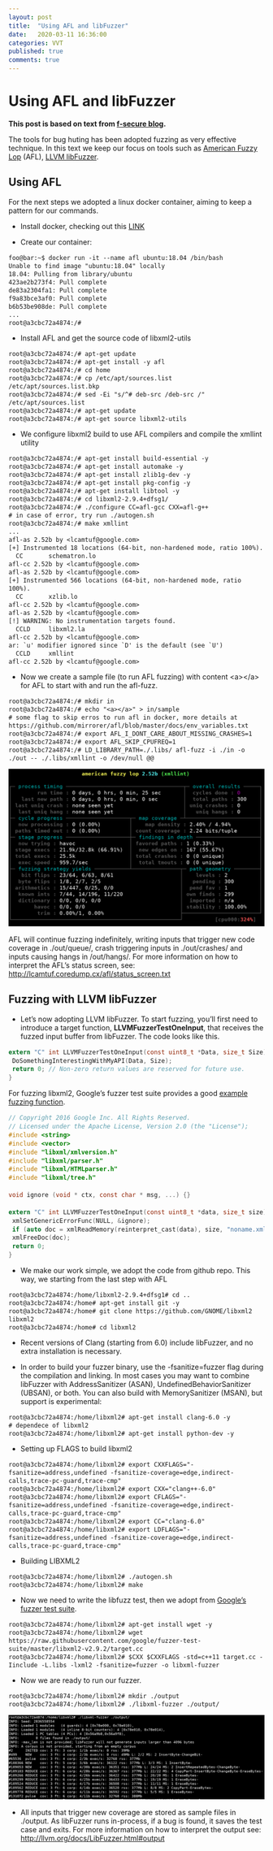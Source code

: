 ```yaml
---
layout: post
title:  "Using AFL and libFuzzer"
date:   2020-03-11 16:36:00
categories: VVT
published: true
comments: true
---
```


# Using AFL and libFuzzer

**This post is based on text from [f-secure blog][f-secure].**

The tools for bug huting has been adopted fuzzing as very effective technique. In this text we keep our focus on tools such as [American Fuzzy Lop][afl] (AFL), [LLVM libFuzzer][libfuzzer].

## Using AFL

For the next steps we adopted a linux docker container, aiming to keep a pattern for our commands.

- Install docker, checking out this [LINK][install_docker]

- Create our container:

```console
foo@bar:~$ docker run -it --name afl ubuntu:18.04 /bin/bash
Unable to find image "ubuntu:18.04" locally
18.04: Pulling from library/ubuntu
423ae2b273f4: Pull complete 
de83a2304fa1: Pull complete 
f9a83bce3af0: Pull complete 
b6b53be908de: Pull complete 
...
root@a3cbc72a4874:/#
```

- Install AFL and get the source code of libxml2-utils

```console
root@a3cbc72a4874:/# apt-get update
root@a3cbc72a4874:/# apt-get install -y afl
root@a3cbc72a4874:/# cd home
root@a3cbc72a4874:/# cp /etc/apt/sources.list /etc/apt/sources.list.bkp
root@a3cbc72a4874:/# sed -Ei "s/^# deb-src /deb-src /" /etc/apt/sources.list
root@a3cbc72a4874:/# apt-get update
root@a3cbc72a4874:/# apt-get source libxml2-utils
```

- We configure libxml2 build to use AFL compilers and compile the xmllint utility
```console
root@a3cbc72a4874:/# apt-get install build-essential -y
root@a3cbc72a4874:/# apt-get install automake -y
root@a3cbc72a4874:/# apt-get install zlib1g-dev -y
root@a3cbc72a4874:/# apt-get install pkg-config -y
root@a3cbc72a4874:/# apt-get install libtool -y
root@a3cbc72a4874:/# cd libxml2-2.9.4+dfsg1/
root@a3cbc72a4874:/# ./configure CC=afl-gcc CXX=afl-g++
# in case of error, try run ./autogen.sh
root@a3cbc72a4874:/# make xmllint
...
afl-as 2.52b by <lcamtuf@google.com>
[+] Instrumented 18 locations (64-bit, non-hardened mode, ratio 100%).
  CC       schematron.lo
afl-cc 2.52b by <lcamtuf@google.com>
afl-as 2.52b by <lcamtuf@google.com>
[+] Instrumented 566 locations (64-bit, non-hardened mode, ratio 100%).
  CC       xzlib.lo
afl-cc 2.52b by <lcamtuf@google.com>
afl-as 2.52b by <lcamtuf@google.com>
[!] WARNING: No instrumentation targets found.
  CCLD     libxml2.la
afl-cc 2.52b by <lcamtuf@google.com>
ar: `u' modifier ignored since `D' is the default (see `U')
  CCLD     xmllint
afl-cc 2.52b by <lcamtuf@google.com>
```

- Now we create a sample file (to run AFL fuzzing) with content \<a>\</a> for AFL to start with and run the afl-fuzz.
```console
root@a3cbc72a4874:/# mkdir in
root@a3cbc72a4874:/# echo "<a></a>" > in/sample
# some flag to skip erros to run afl in docker, more details at https://github.com/mirrorer/afl/blob/master/docs/env_variables.txt
root@a3cbc72a4874:/# export AFL_I_DONT_CARE_ABOUT_MISSING_CRASHES=1
root@a3cbc72a4874:/# export AFL_SKIP_CPUFREQ=1
root@a3cbc72a4874:/# LD_LIBRARY_PATH=./.libs/ afl-fuzz -i ./in -o ./out -- ./.libs/xmllint -o /dev/null @@
```

![AFL running](/assets/afl_run.png "AFL running")

AFL will continue fuzzing indefinitely, writing inputs that trigger new code coverage in ./out/queue/, crash triggering inputs in ./out/crashes/ and inputs causing hangs in /out/hangs/. For more information on how to interpret the AFL’s status screen, see: http://lcamtuf.coredump.cx/afl/status_screen.txt


## Fuzzing with LLVM libFuzzer

- Let’s now adopting LLVM libFuzzer. To start fuzzing, you’ll first need to introduce a target function, **LLVMFuzzerTestOneInput**, that receives the fuzzed input buffer from libFuzzer. The code looks like this.

```C
extern "C" int LLVMFuzzerTestOneInput(const uint8_t *Data, size_t Size) {
 DoSomethingInterestingWithMyAPI(Data, Size);
 return 0; // Non-zero return values are reserved for future use.
}
```

For fuzzing libxml2, Google’s fuzzer test suite provides a good [example fuzzing function][google_libfuzz].

```C
// Copyright 2016 Google Inc. All Rights Reserved.
// Licensed under the Apache License, Version 2.0 (the "License");
#include <string>
#include <vector>
#include "libxml/xmlversion.h"
#include "libxml/parser.h"
#include "libxml/HTMLparser.h"
#include "libxml/tree.h"

void ignore (void * ctx, const char * msg, ...) {}

extern "C" int LLVMFuzzerTestOneInput(const uint8_t *data, size_t size) {
 xmlSetGenericErrorFunc(NULL, &ignore);
 if (auto doc = xmlReadMemory(reinterpret_cast(data), size, "noname.xml", NULL, 0))
 xmlFreeDoc(doc);
 return 0;
}
```

- We make our work simple, we adopt the code from github repo. This way, we starting from the last step with AFL

```console
root@a3cbc72a4874:/home/libxml2-2.9.4+dfsg1# cd ..
root@a3cbc72a4874:/home# apt-get install git -y
root@a3cbc72a4874:/home# git clone https://github.com/GNOME/libxml2 libxml2
root@a3cbc72a4874:/home# cd libxml2
```

- Recent versions of Clang (starting from 6.0) include libFuzzer, and no extra installation is necessary.

- In order to build your fuzzer binary, use the -fsanitize=fuzzer flag during the compilation and linking. In most cases you may want to combine libFuzzer with AddressSanitizer (ASAN), UndefinedBehaviorSanitizer (UBSAN), or both. You can also build with MemorySanitizer (MSAN), but support is experimental:

```console
root@a3cbc72a4874:/home/libxml2# apt-get install clang-6.0 -y
# dependece of libxml2
root@a3cbc72a4874:/home/libxml2# apt-get install python-dev -y 
```

- Setting up FLAGS to build libxml2

```console
root@a3cbc72a4874:/home/libxml2# export CXXFLAGS="-fsanitize=address,undefined -fsanitize-coverage=edge,indirect-calls,trace-pc-guard,trace-cmp"
root@a3cbc72a4874:/home/libxml2# export CXX="clang++-6.0"
root@a3cbc72a4874:/home/libxml2# export CFLAGS="-fsanitize=address,undefined -fsanitize-coverage=edge,indirect-calls,trace-pc-guard,trace-cmp"
root@a3cbc72a4874:/home/libxml2# export CC="clang-6.0"
root@a3cbc72a4874:/home/libxml2# export LDFLAGS="-fsanitize=address,undefined -fsanitize-coverage=edge,indirect-calls,trace-pc-guard,trace-cmp"
```

- Building LIBXML2

```console
root@a3cbc72a4874:/home/libxml2# ./autogen.sh
root@a3cbc72a4874:/home/libxml2# make
```

- Now we need to write the libfuzz test, then we adopt from [Google’s fuzzer test suite][google_libfuzz].

```console
root@a3cbc72a4874:/home/libxml2# apt-get install wget -y
root@a3cbc72a4874:/home/libxml2# wget https://raw.githubusercontent.com/google/fuzzer-test-suite/master/libxml2-v2.9.2/target.cc
root@a3cbc72a4874:/home/libxml2# $CXX $CXXFLAGS -std=c++11 target.cc -Iinclude -L.libs -lxml2 -fsanitize=fuzzer -o libxml-fuzzer
```

- Now we are ready to run our fuzzer.

```console
root@a3cbc72a4874:/home/libxml2# mkdir ./output
root@a3cbc72a4874:/home/libxml2# ./libxml-fuzzer ./output/
```

![LibFuzzer running](/assets/lib_fuzzer_01.png "LibFuzzer running")

- All inputs that trigger new coverage are stored as sample files in ./output. As libFuzzer runs in-process, if a bug is found, it saves the test case and exits. For more information on how to interpret the output see: http://llvm.org/docs/LibFuzzer.html#output


[f-secure]: https://blog.f-secure.com/super-awesome-fuzzing-part-one/
[afl]: http://lcamtuf.coredump.cx/afl/
[libfuzzer]: http://llvm.org/docs/LibFuzzer.html
[google_libfuzz]: https://github.com/google/fuzzer-test-suite/blob/master/libxml2-v2.9.2/target.cc
[install_docker]:[https://www.digitalocean.com/community/tutorials/how-to-install-and-use-docker-on-ubuntu-18-04]